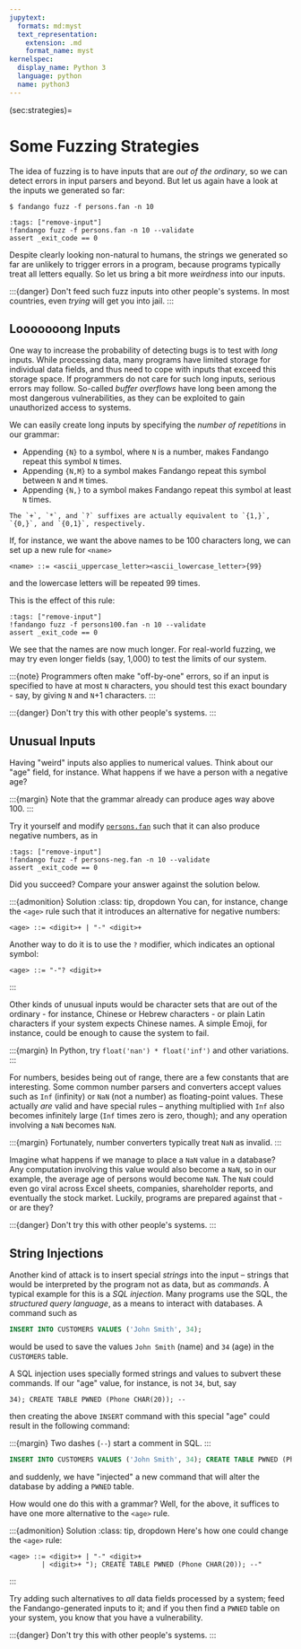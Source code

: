 ```yaml
---
jupytext:
  formats: md:myst
  text_representation:
    extension: .md
    format_name: myst
kernelspec:
  display_name: Python 3
  language: python
  name: python3
---
```


(sec:strategies)=
# Some Fuzzing Strategies

The idea of fuzzing is to have inputs that are _out of the ordinary_, so we can detect errors in input parsers and beyond.
But let us again have a look at the inputs we generated so far:

```shell
$ fandango fuzz -f persons.fan -n 10
```

```{code-cell}
:tags: ["remove-input"]
!fandango fuzz -f persons.fan -n 10 --validate
assert _exit_code == 0
```

Despite clearly looking non-natural to humans, the strings we generated so far are unlikely to trigger errors in a program, because programs typically treat all letters equally.
So let us bring a bit more _weirdness_ into our inputs.

:::{danger}
Don't feed such fuzz inputs into other people's systems.
In most countries, even _trying_ will get you into jail.
:::



## Looooooong Inputs

One way to increase the probability of detecting bugs is to test with _long_ inputs.
While processing data, many programs have limited storage for individual data fields, and thus need to cope with inputs that exceed this storage space.
If programmers do not care for such long inputs, serious errors may follow.
So-called _buffer overflows_ have long been among the most dangerous vulnerabilities, as they can be exploited to gain unauthorized access to systems.


We can easily create long inputs by specifying the _number of repetitions_ in our grammar:

* Appending `{N}` to a symbol, where `N` is a number, makes Fandango repeat this symbol `N` times.
* Appending `{N,M}` to a symbol makes Fandango repeat this symbol between `N` and `M` times.
* Appending `{N,}` to a symbol makes Fandango repeat this symbol at least `N` times.

```{margin}
The `+`, `*`, and `?` suffixes are actually equivalent to `{1,}`, `{0,}`, and `{0,1}`, respectively.
```

If, for instance, we want the above names to be 100 characters long, we can set up a new rule for `<name>`

```
<name> ::= <ascii_uppercase_letter><ascii_lowercase_letter>{99}
```

and the lowercase letters will be repeated 99 times.

This is the effect of this rule:

```{code-cell}
:tags: ["remove-input"]
!fandango fuzz -f persons100.fan -n 10 --validate
assert _exit_code == 0
```

We see that the names are now much longer.
For real-world fuzzing, we may try even longer fields (say, 1,000) to test the limits of our system.

:::{note}
Programmers often make "off-by-one" errors, so if an input is specified to have at most `N` characters, you should test this exact boundary - say, by giving `N` and `N`+1 characters.
:::

:::{danger}
Don't try this with other people's systems.
:::


## Unusual Inputs

Having "weird" inputs also applies to numerical values.
Think about our "age" field, for instance.
What happens if we have a person with a negative age?

:::{margin}
Note that the grammar already can produce ages way above 100.
:::

Try it yourself and modify [`persons.fan`](persons.fan) such that it can also produce negative numbers, as in

```{code-cell}
:tags: ["remove-input"]
!fandango fuzz -f persons-neg.fan -n 10 --validate
assert _exit_code == 0
```

Did you succeed? Compare your answer against the solution below.

:::{admonition} Solution
:class: tip, dropdown
You can, for instance, change the `<age>` rule such that it introduces an alternative for negative numbers:
```
<age> ::= <digit>+ | "-" <digit>+
```
Another way to do it is to use the `?` modifier, which indicates an optional symbol:
```
<age> ::= "-"? <digit>+
```
:::

Other kinds of unusual inputs would be character sets that are out of the ordinary - for instance, Chinese or Hebrew characters - or plain Latin characters if your system expects Chinese names.
A simple Emoji, for instance, could be enough to cause the system to fail.

:::{margin}
In Python, try `float('nan') * float('inf')` and other variations.
:::

For numbers, besides being out of range, there are a few constants that are interesting.
Some common number parsers and converters accept values such as `Inf` (infinity) or `NaN` (not a number) as floating-point values. These actually _are_ valid and have special rules – anything multiplied with `Inf` also becomes infinitely large (`Inf` times zero is zero, though); and any operation involving a `NaN` becomes `NaN`.

:::{margin}
Fortunately, number converters typically treat `NaN` as invalid.
:::

Imagine what happens if we manage to place a `NaN` value in a database?
Any computation involving this value would also become a `NaN`, so in our example, the average age of persons would become `NaN`.
The `NaN` could even go viral across Excel sheets, companies, shareholder reports, and eventually the stock market.
Luckily, programs are prepared against that - or are they?

:::{danger}
Don't try this with other people's systems.
:::


## String Injections

Another kind of attack is to insert special _strings_ into the input – strings that would be interpreted by the program not as data, but as _commands_.
A typical example for this is a _SQL injection_.
Many programs use the SQL, the _structured query language_, as a means to interact with databases.
A command such as

```sql
INSERT INTO CUSTOMERS VALUES ('John Smith', 34);
```

would be used to save the values `John Smith` (name) and `34` (age) in the `CUSTOMERS` table.

A SQL injection uses specially formed strings and values to subvert these commands.
If our "age" value, for instance, is not `34`, but, say

```
34); CREATE TABLE PWNED (Phone CHAR(20)); --
```

then creating the above `INSERT` command with this special "age" could result in the following command:

:::{margin}
Two dashes (`--`) start a comment in SQL.
:::
```sql
INSERT INTO CUSTOMERS VALUES ('John Smith', 34); CREATE TABLE PWNED (Phone CHAR(20)); --);
```

and suddenly, we have "injected" a new command that will alter the database by adding a `PWNED` table.

How would one do this with a grammar?
Well, for the above, it suffices to have one more alternative to the `<age>` rule.

:::{admonition} Solution
:class: tip, dropdown
Here's how one could change the `<age>` rule:
```
<age> ::= <digit>+ | "-" <digit>+ 
        | <digit>+ "); CREATE TABLE PWNED (Phone CHAR(20)); --"
```
:::

Try adding such alternatives to _all_ data fields processed by a system; feed the Fandango-generated inputs to it; and if you then find a `PWNED` table on your system, you know that you have a vulnerability.

:::{danger}
Don't try this with other people's systems.
:::

